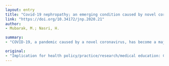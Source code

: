 ```yaml
---
layout: entry
title: "Covid-19 nephropathy; an emerging condition caused by novel coronavirus infection"
link: "https://doi.org/10.34172/jnp.2020.21"
author:
- Mubarak, M.; Nasri, H.

summary:
- "COVID-19, a pandemic caused by a novel coronavirus, has become a major public health problem worldwide. It affects the upper and lower respiratory tract in the majority of cases. Kidney involvement has been reported to be around 3-9% and the most common presentation is with acute kidney injury (AKI); however, the data is still preliminary. Further research is needed to understand the full spectrum of COVID-19 infection on kidney health. More research is required to understand full spectrum."

original:
- "Implication for health policy/practice/research/medical education: COVID-19, a pandemic caused by a novel coronavirus, has become a major public health problem worldwide. It principally affects the upper and lower respiratory tract in the majority of cases. In severe cases, it may involve multiple organs including the kidneys. Kidney involvement has been reported to be around 3-9% and the most common presentation is with acute kidney injury (AKI); however, the data is still preliminary. Data regarding COVID-19 virus affecting patients with prior kidney diseases are still rudimentary. Further research is needed to understand the full spectrum of COVID-19 infection on kidney health."
---
```


